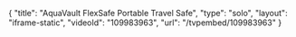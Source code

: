 {
    "title": "AquaVault FlexSafe Portable Travel Safe",
    "type": "solo",
    "layout": "iframe-static",
    "videoId": "109983963",
    "url": "\/tvpembed\/109983963"
}